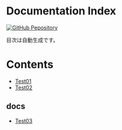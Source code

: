 # Documentation Index

[![GitHub Pepository](https://img.shields.io/static/v1?label=GitHub+Pepository&message=+&color=FC02FF&logo=github)](https://github.com/Hoshinonono/study)

目次は自動生成です。

# Contents

- [Test01](./test01.md)
- [Test02](./test02.md)

## docs

- [Test03](.//docs/test03.md)

